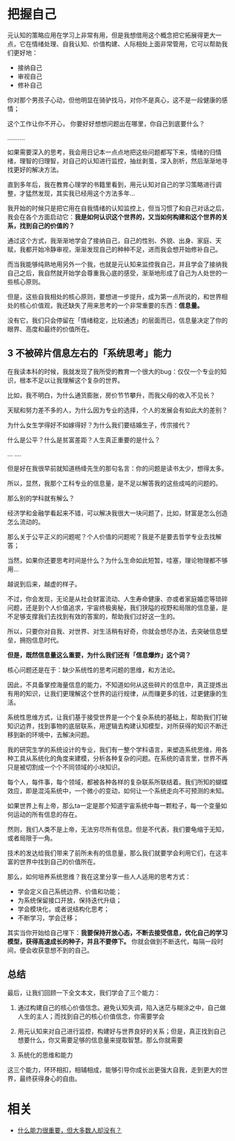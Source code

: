# 把握自己

元认知的策略应用在学习上非常有用，但是我想借用这个概念把它拓展得更大一点，它在情绪处理、自我认知、价值构建、人际相处上面非常管用，它可以帮助我们更好地：

- 接纳自己
- 审视自己
- 修补自己


你对那个男孩子心动，但他明显在骑驴找马，对你不是真心，这不是一段健康的感情；

这个工作让你不开心， 你要好好想想问题出在哪里，你自己到底要什么？

……….

如果需要深入的思考，我会用日记本一点点地把这些问题都写下来，情绪的归情绪，理智的归理智，对自己的认知进行监控，抽丝剥茧，深入剖析，然后渐渐地寻找更好的解决方法。

直到多年后，我在教育心理学的书籍里看到，用元认知对自己的学习策略进行调整，才猛然发现，其实我已经用这个方法多年…

我开始的时候只是把它用在自我情绪的认知监控上，但当习惯了和自己对话之后，我会在各个方面启动它：**我是如何认识这个世界的，又当如何构建和这个世界的关系，找到自己的价值的？**

通过这个方式，我渐渐地学会了接纳自己，自己的性别、外貌、出身、家庭、天赋，我都开始冷静审视，渐渐发现自己的种种不足，进而我会想开始修补自己。

而当我能够纯熟地用另外一个我，也就是元认知来监控我自己，并且学会了接纳我自己之后，我自然就开始学会尊重我心底的感受，渐渐地形成了自己为人处世的一些核心原则。

但是，这些自我相处的核心原则，要想进一步提升，成为第一点所说的，和世界相处的核心价值观，我还缺失了用来思考的一个非常重要的东西：**信息量。**

没有它，我们只会停留在「情绪稳定，比较通透」的层面而已，信息量决定了你的眼界、高度和最终的价值所在。

## 3 不被碎片信息左右的「系统思考」能力

在我读本科的时候，我就发现了我所受的教育一个很大的bug：仅仅一个专业的知识，根本不足以让我理解这个复杂的世界。

比如，我不明白，为什么通货膨胀，房价节节攀升，而我父母的收入不见长？

天赋和努力差不多的人，为什么因为专业的选择，个人的发展会有如此大的差别？

为什么女生学得好不如嫁得好？为什么我们要结婚生子，传宗接代？

什么是公平？什么是贫富差距？人生真正重要的是什么？

… ….

但是好在我很早前就知道杨绛先生的那句名言：你的问题是读书太少，想得太多。

所以，显然，我那个工科专业的信息量，是不足以解答我的这些成吨的问题的。

那么别的学科就有解么？

经济学和金融学看起来不错，可以解决我很大一块问题了，比如，财富是怎么创造怎么流动的。

那么关于公平正义的问题呢？个人价值的问题呢？我是不是要去哲学专业去找解答；

当然，如果你还要思考时间是什么？为什么生命如此短暂，哇塞，理论物理都不够用…

越说到后来，越虚的样子。

不过，你会发现，无论是从社会财富流动、人生寿命健康、亦或者家庭婚恋等琐碎问题，还是到个人价值追求，宇宙终极奥秘，我们狭隘的视野和局限的信息量，是不足够支撑我们去找到有效的答案的，帮助我们过好这一生的。

所以，只要你对自我、对世界、对生活稍有好奇，你就会想尽办法，去突破信息壁垒，拥抱信息时代。

**但是，既然信息量这么重要，为什么我们还有「信息爆炸」这个词？**

核心问题还是在于：缺少系统性的思考问题的思维，和方法论。

因此，不具备掌控海量信息的能力，不知道如何从这些碎片的信息中，真正提炼出有用的知识，让我们更理解这个世界的运行规律，从而赚更多的钱，过更健康的生活。

系统性思维方式，让我们基于接受世界是一个个复杂系统的基础上，帮助我们打破知识边界，找到事物的底层联系，用逻辑去构建认知模型，对所获得的知识不断迁移到新的环境中，去解决问题。

我的研究生学的系统设计的专业，我们有一整个学科语言，来塑造系统思维，用各种工具从系统化的角度来建模，分析各种复杂的问题。在系统的语言里，世界不再只是被切割成一个个不同领域的小块知识。

每个人，每件事，每个领域，都被各种各样的复杂联系所联结着。我们所知的蝴蝶效应，即是混沌系统中，一个微小的变动，如何让一个系统走向不可预测的未知。

如果世界上有上帝，那么ta一定是那个知道宇宙系统中每一颗粒子，每一个变量如何运动的所有信息的存在。

然则，我们人类不是上帝，无法穷尽所有信息。但是不代表，我们要龟缩于无知，或者局限于一角。

技术的发达给我们带来了前所未有的信息量，那么我们就要学会利用它们，在这丰富的世界中找到自己的价值所在。

那么，如何培养系统思维？我在这里分享一些人人适用的思考方式：

- 学会定义自己系统边界、价值和功能；
- 为系统保留接口开放，保持迭代升级；
- 学会模块化，或者说结构化思考；
- 不断学习，学会迁移；

其实当你开始给自己埋下：**我要保持开放心态，不断去接受信息，优化自己的学习模型，获得高速成长的种子，并且不要停下。** 你就会做到不断迭代，每隔一段时间，便会收获意想不到的自己。


## 总结

最后，让我们回顾一下全文本文，我们学会了三个能力：

1. 通过构建自己的核心价值信念。避免认知失调，陷入迷茫与糊涂之中，自己做人生的主人；而找到自己的核心价值信念，你需要学会

2. 用元认知来对自己进行监控，构建好与世界良好的关系；但是，真正找到自己想要什么，你又需要足够的信息量来提取智慧。那么你就需要

3. 系统化的思维和能力

这三个能力，环环相扣，相辅相成，能够引导你成长出更强大自我，走到更大的世界，最终获得身心的自由。






# 相关

- [什么能力很重要，但大多数人却没有？](https://www.zhihu.com/question/305507128)
